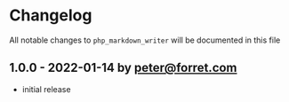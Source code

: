 # Changelog

All notable changes to `php_markdown_writer` will be documented in this file

## 1.0.0 - 2022-01-14 by peter@forret.com

- initial release
